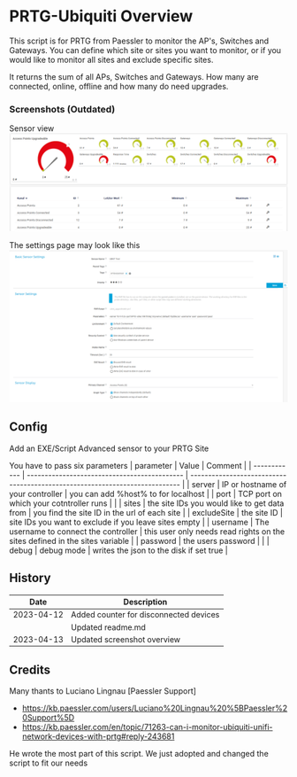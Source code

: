 # PRTG-Ubiquiti Overview
This script is for PRTG from Paessler to monitor the AP's, Switches and Gateways. You can define which site or sites you want to monitor, or if you would like to monitor all sites and exclude specific sites.

It returns the sum of all APs, Switches and Gateways. How many are connected, online, offline and how many do need upgrades.

### Screenshots (Outdated)
Sensor view
![PRTG Screenshot](/Screenshots/prtg.png?raw=true "PRTG Screenshot")

The settings page may look like this
![PRTG Settings](/Screenshots/settings.png?raw=true "PRTG Sensor Settings")

## Config
Add an EXE/Script Advanced sensor to your PRTG Site

You have to pass six parameters
| parameter    | Value                                        | Comment                                                                     |
| ------------ | -------------------------------------------- | --------------------------------------------------------------------------- |
| server       | IP or hostname of your controller            | you can add %host% to for localhost                                         |
| port         | TCP port on which your cotntroller runs      |                                                                             |
| sites        | the site IDs you would like to get data from | you find the site ID in the url of each site                                |
| excludeSite  | the site ID                                  | site IDs you want to exclude if you leave sites empty                       |
| username     | The username to connect the controller       | this user only needs read rights on the sites defined in the sites variable |
| password     | the users password                           |                                                                             |
| debug        | debug mode                                   | writes the json to the disk if set true                                     |

## History
| Date       | Description                                                                             |
| ---------- | --------------------------------------------------------------------------------------- |
| 2023-04-12 | Added counter for disconnected devices                                                  |
|            | Updated readme.md                                                                       |
| 2023-04-13 | Updated screenshot overview                                                             |

## Credits
Many thants to Luciano Lingnau [Paessler Support]
- <https://kb.paessler.com/users/Luciano%20Lingnau%20%5BPaessler%20Support%5D>
- <https://kb.paessler.com/en/topic/71263-can-i-monitor-ubiquiti-unifi-network-devices-with-prtg#reply-243681>

He wrote the most part of this script. We just adopted and changed the script to fit our needs